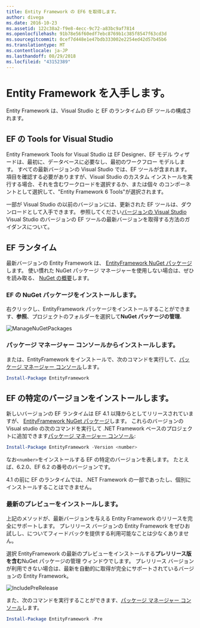 ```yaml
---
title: Entity Framework の EF6 を取得します。
author: divega
ms.date: 2016-10-23
ms.assetid: 122c38a2-f9e8-4ecc-9c72-a83bc9af7814
ms.openlocfilehash: 91b78e56f60edf7ebc8769b1c385f8547f63cd3d
ms.sourcegitcommit: 0cef7d448e1e47bdb333002e2254ed42d57b45b6
ms.translationtype: MT
ms.contentlocale: ja-JP
ms.lasthandoff: 08/29/2018
ms.locfileid: "43152389"
---
```

# <a name="get-entity-framework"></a>Entity Framework を入手します。
Entity Framework は、Visual Studio と EF のランタイムの EF ツールの構成されます。

## <a name="ef-tools-for-visual-studio"></a>EF の Tools for Visual Studio

Entity Framework Tools for Visual Studio は EF Designer、EF モデル ウィザードは、最初に、データベースに必要なし、最初のワークフロー モデルします。 すべての最新バージョンの Visual Studio では、EF ツールが含まれます。 項目を確認する必要がありますが、Visual Studio のカスタム インストールを実行する場合、それを含むワークロードを選択するか、または個々 のコンポーネントとして選択して、"Entity Framework 6 Tools"が選択されます。

一部が Visual Studio の以前のバージョンには、更新された EF ツールは、ダウンロードとして入手できます。 参照してください[バージョンの Visual Studio](~/ef6/what-is-new/visual-studio.md) Visual Studio のバージョンの EF ツールの最新バージョンを取得する方法のガイダンスについて。

## <a name="ef-runtime"></a>EF ランタイム

最新バージョンの Entity Framework は、 [EntityFramework NuGet パッケージ](http://nuget.org/packages/EntityFramework/)します。 使い慣れた NuGet パッケージ マネージャーを使用しない場合は、ぜひを読み取る、 [NuGet の概要](https://docs.microsoft.com/nuget/consume-packages/overview-and-workflow)します。

### <a name="installing-the-ef-nuget-package"></a>EF の NuGet パッケージをインストールします。

右クリックし、EntityFramework パッケージをインストールすることができます、**参照**、プロジェクトのフォルダーを選択して**NuGet パッケージの管理.**

![ManageNuGetPackages](~/ef6/media/managenugetpackages.png)

### <a name="installing-from-package-manager-console"></a>パッケージ マネージャー コンソールからインストールします。

または、EntityFramework をインストールで、次のコマンドを実行して、[パッケージ マネージャー コンソール](http://docs.nuget.org/docs/start-here/using-the-package-manager-console)します。

``` powershell
Install-Package EntityFramework
```

## <a name="installing-a-specific-version-of-ef"></a>EF の特定のバージョンをインストールします。

新しいバージョンの EF ランタイムは EF 4.1 以降からとしてリリースされていますが、 [EntityFramework NuGet パッケージ](https://www.nuget.org/packages/EntityFramework/)します。 これらのバージョンの Visual studio の次のコマンドを実行して .NET Framework ベースのプロジェクトに追加できます[パッケージ マネージャー コンソール](http://docs.nuget.org/docs/start-here/using-the-package-manager-console):

``` powershell
Install-Package EntityFramework -Version <number>
```

なお`<number>`をインストールする EF の特定のバージョンを表します。 たとえば、6.2.0、EF 6.2 の番号のバージョンです。   

4.1 の前に EF のランタイムでは、.NET Framework の一部であったし、個別にインストールすることはできません。

### <a name="installing-the-latest-preview"></a>最新のプレビューをインストールします。

上記のメソッドが、最新バージョンを与える Entity Framework のリリースを完全にサポートします。 プレリリース バージョンの Entity Framework をぜひお試しし、についてフィードバックを提供する利用可能なことは少なくありません。

選択 EntityFramework の最新のプレビューをインストールする**プレリリース版を含む**NuGet パッケージの管理 ウィンドウでします。 プレリリース バージョンが利用できない場合は、最新を自動的に取得が完全にサポートされているバージョンの Entity Framework。

![IncludePreRelease](~/ef6/media/includeprerelease.png)

また、次のコマンドを実行することができます、[パッケージ マネージャー コンソール](http://docs.nuget.org/docs/start-here/using-the-package-manager-console)します。

``` powershell
Install-Package EntityFramework -Pre
```
